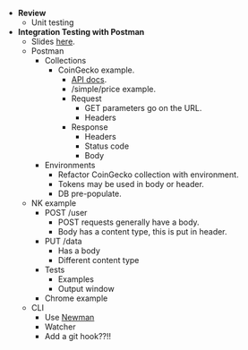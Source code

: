 - **Review**
    - Unit testing
- **Integration Testing with Postman**
    - Slides [here](https://docs.google.com/presentation/d/16sQ0HZvCwp1at143bqQLnTOzqsOVqMbs0xEqoWWYugc/edit?usp=sharing).
    - Postman
        - Collections
            - CoinGecko example.
                - [API docs](https://www.coingecko.com/en/api/documentation).
                - /simple/price example.
                - Request
                    - GET parameters go on the URL.
                    - Headers
                - Response
                    - Headers
                    - Status code
                    - Body
        - Environments
            - Refactor CoinGecko collection with environment.
            - Tokens may be used in body or header.
            - DB pre-populate.
    - NK example
        - POST /user
            - POST requests generally have a body.
            - Body has a content type, this is put in header.
        - PUT /data
            - Has a body
            - Different content type
        - Tests
            - Examples
            - Output window
        - Chrome example
    - CLI
        - Use [Newman](https://learning.postman.com/docs/running-collections/using-newman-cli/command-line-integration-with-newman/)
        - Watcher
        - Add a git hook??!!
